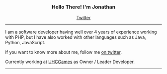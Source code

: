<h3 align="center">Hello There! I'm Jonathan</h3>
<p align="center">
  <a href="https://twitter.com/Jonathanftwz2">Twitter</a>
</p>

---

I am a software developer having well over 4 years of experience working with PHP, but I have also worked with other languages such as Java, Python, JavaScript.


If you want to know more about me, follow me [on twitter](https://twitter.com/Jonathanftwz2).

Currently working at [UHCGames](https://twitter.com/UHCGamesBE) as Owner / Leader Developer.

---

